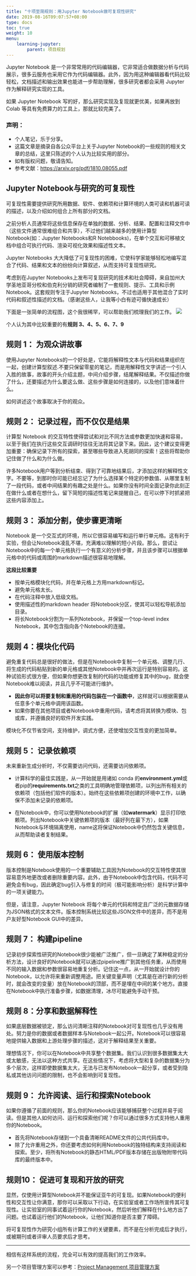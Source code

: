 ```yaml
---
title: "十项至简规则：用Jupyter Notebook做可复现性研究"
date: 2019-08-16T09:07:57+08:00
type: docs
toc: true
weight: 10
menu:
    learning-jupyter:
        parent: 项目规划
---
```


Jupyter Notebook 是一个非常常用的代码编辑器，它非常适合做数据分析与代码展示，很多云服务也采用它作为代码编辑器。此外，因为用这种编辑器看代码比较轻松，文档描述和输出效果也能进一步帮助理解，很多研究者都会采用 Jupyter 作为解释研究实现的工具。

如果 Jupyter Notebook 写的好，那么研究实现及复现就更优美，如果再放到 Colab 等具有免费算力的工具上，那就比较完美了。
<!--more-->

### 声明：

- 个人笔记，乐于分享。
- 这篇文章是摘录自各公众平台上关于Jupyter Notebook的一些规则的相关文章的总结，这里只陈述的个人认为比较实用的部分。
- 如有版权问题，敬请告知。
- 参考文献：https://arxiv.org/pdf/1810.08055.pdf

## Jupyter Notebook与研究的可复现性

可复现性需要提供研究所用数据、软件、依赖项和计算环境的人类可读和机器可读的描述，以及介绍如何组合上所有部分的文档。 


之前分析人员通常将这些信息保存在单独的数据、分析、结果、配置和注释文件中（这些文件通常很难组合和共享），不过他们越来越多的使用计算型Notebook(如：Jupyter Notebooks和R Notebbooks)，在单个交互和可移植文档中组合可执行代码、渲染可视化效果和描述性文本。  

Jupyter Notebooks 大大降低了可复现性的困难，它使科学家能够轻松地编写混合了代码、结果和文本的纷纷向计算叙述，从而支持可复现性研究。  

考虑到在Jupyter Notebooks上发布可复现研究的技术和社会障碍，来自加州大学圣地亚哥分校和伯克利分销的研究者编制了一套规则、提示、工具和示例Notebook。这套规则专注于Jupyter Notebooks，不过也适用于其他混合了实时代码和叙述性描述的文档。（感谢这些人，让我等小白有迹可循快速成长）

下面是一张简单的流程图，这个我很稀罕，可以帮助我们梳理我们的工作。
![](./img/workflow.png)


个人认为其中比较重要的有**规则 3、4、5、6、7、9**

## 规则 1： 为观众讲故事

使用Jupyter Notebooks的一个好处是，它能将解释性文本与代码和结果组织在一起，创建计算型叙述.不要只保留零星的笔记，而是用解释性文字讲述一个引人入胜的故事，故事的开头介绍主题，中间介绍步骤，结尾解释结果。不仅描述你做了什么，还要描述为什么要这么做、这些步骤是如何连接的，以及他们意味着什么。

如何讲述这个故事取决于你的观众。

## 规则 2： 记录过程，而不仅仅是结果  

计算型 Notebook 的交互特性使得尝试和对比不同方法或参数更加快速和容易，以至于我们在执行这些交互调研时往往无法将其记录下来。因此，这个建议变得更加重要：确保记录下所有的探索，甚至哪些导致进入死胡同的探索！这些将帮助你记住做了什么和为什么做。

许多Notebook用户等到分析结束、得到了可靠地结果后，才添加这样的解释性文字。不要等，到那时你可能已经忘记了为什么选择某个特定的参数值、从哪里复制了一段代码，或者中间结果的有趣之处是什么。如果你没有时间全面记录你此刻正在做什么或者在想什么，留下简短的描述性笔记来提醒自己，在可以停下时抓紧把这些内容添加上。

## 规则 3： 添加分割，使步骤更清晰

Notebook 是一个交互式的环境，所以它很容易编写和运行单行单元格。这有利于实验，但会让Notebook凌乱不堪，充满难以理解的短小片段。那么，尝试让Notebook中的每一个单元格执行一个有意义的分析步骤，并且该步骤可以根据单元格中的代码或周围的markdown描述很容易地理解。

**这段比较重要**

- 按单元格模块化代码，并在单元格上方用markdown标记。
- 避免单元格太长。
- 在代码注释中放入低级文档。
- 使用描述性的markdown header 将Notebook分区，使其可以轻松导航添加目录。
- 将长Notebook分割为一系列Notebook，并保留一个top-level index Notebook，其中包含指向各个Notebook的连接。

## 规则 4：模块化代码

避免重复代码总是很好的做法，但是在Notebook中复制一个单元格、调整几行、将生成的代码粘贴到新的单元格或其他Notebook中并再次运行是特别容易的。这种试验形式很方便，但如果你想更改复制的代码的功能或修复其中的bug，就会使Notebook难以阅读，并且几乎不可能进行维护。

- **因此你可以将要复制和重用的代码包装在一个函数中**，这样就可以根据需要从任意多个单元格中调用该函数。
- 如果你要在其他项目或者Notebook中重用代码，请考虑将其转换为模块、包或库，并遵循良好的软件开发实践。
  
模块化不仅节省空间，支持维护，调式方便，还使增加交互性变的更加简单。

## 规则 5： 记录依赖项

未来重新生成分析时，不仅需要访问代码，还需要访问依赖项。

- 计算科学的最佳实践是，从一开始就是用诸如 conda 的**environment.yml**或者pip的**requirements.txt**之类的工具明确地管理依赖项，以列出所有相关的依赖项（包括他们软件的版本）。始终在这些依赖项创建的环境中工作，以确保不添加未记录的依赖项。

- 在Notebook中，你可以使用Notebook的扩展（如**watermark**）显示打印依赖项。列出Notebook中关键依赖项的版本（最好列在最下方），如果Notebook与环境隔离使用，name这将保证Notebook中仍然包含关键信息，从而帮助读者复制结果。

## 规则 6： 使用版本控制

版本控制是Notebook使用的一个重要辅助工具因为Notebook的交互特性使其很容易意外地更改或者删除重要内容。此外，由于Notebook中包含代码，代码不可避免会有bug，因此确定bug引入与修复的时间（极可能影响分析）是科学计算中的一项关键能力。

但是，请注意，Jupyter Notebook 将每个单元的代码和特定且广泛的元数据存储为JSON格式的文本文件。版本控制系统比较这些JSON文件中的差异，而不是用户友好型Notebook GUI中的差异。

## 规则 7： 构建pipeline 

记录初步探索性研究的Notebook很少能被广泛推广，但一旦确定了某种稳定的分析方法，设计良好的Notebook就可以通过pipeline推广到其他任务重，从而使用不同的输入数据和参数很容易地重复分析。记住这一点，从一开始就设计你的Notebook，以允许将来重新调整用途。把关键变量声明（尤其是在进行新的分析时，就会改变的变量）放在Notebook的顶部，而不是埋在中间的某个地方。直接在Notebook中执行准备步骤，如数据清理，冰尽可能避免手动干预。

## 规则 8：分享和数据解释性

如果底层数据被锁定，那么访问清晰注释的Notebook对可复现性也几乎没有用处。努力是你的数据或者数据样本与Notebook一起公开。Notebook可以很容易地提供输入数据和上游处理步骤的描述，这对于解释结果至关重要。

理想情况下，你可以在Notebook中共享整个数据集。我们认识到很多数据集太大或太敏感，无法以这种方式共享。在这些情况下，考虑将大型和复杂的数据集分为多个层次，这样即使数据集太大，无法与已发布Notebook一起分享，或者受到隐私或其他访问问题的限制，也不会影响到可复现性。

## 规则 9： 允许阅读、运行和探索Notebook

如果你遵循了前面的规则，那么你的Notebook应该能够捕获整个过程并易于阅读。但是其他人如何访问、运行和探索他们呢？你可以通过很多方式支持他人重用你的Notebook。

- 首先将Notebook存储到一个具备清晰README文件的公共代码库中。
- 除了允许重用之外，你还要考虑如何利用Notebook的独特结构来支持阅读和探索。至少，将所有Notebook的静态HTML/PDF版本存储在出版物附带代码库的最终版本中。

## 规则10： 促进可复现和开放的研究

显然，仅使用计算型Notebook并不能保证亚牛的可复现。如果Notebook的便利性和交互性让你满意，那你可以采取以下行动，在实验室或者工作场所宣传其可复现性。让实验室的同事试着运行你的Notebook，然后听他们解释在什么地方出了问题。也试着运行他们的Notebook，让他们知道你是否主要了障碍。

将可复现性作为研究小组所有计算工作的关键要素，而不是在分析完成后才执行，或被期刊或者评审人员要求后才思考。

---------

相信有这样系统的流程，完全可以有效的提高我们的工作效率。

另一个项目管理方案可以参考：[Project Management 项目管理方案](/blog/project-management-项目管理方案)

